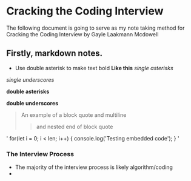 # Cracking the Coding Interview
The following document is going to serve as my note taking method for 
Cracking the Coding Interview by Gayle Laakmann Mcdowell

## Firstly, markdown notes.
- Use double asterisk to make text bold **Like this** 
*single asterisks*

_single underscores_

**double asterisks**

__double underscores__

> An example of a block quote
> and multiline
> > and nested
> end of block quote

'
for(let i = 0; i < len; i++) {
    console.log('Testing embedded code');
}
'

### The Interview Process
- The majority of the interview process is likely algorithm/coding
- 

